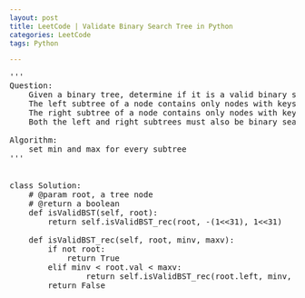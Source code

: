 ```yaml
---
layout: post
title: LeetCode | Validate Binary Search Tree in Python
categories: LeetCode
tags: Python

---
```

<!-- import js for mathjax -->
<script src="http://cdn.mathjax.org/mathjax/latest/MathJax.js?config=default"></script>
<script type="text/x-mathjax-config">
MathJax.Hub.Config({
tex2jax: {inlineMath: [['$','$'], ['\\(','\\)']]}
});
</script>


<pre>
'''
Question:
    Given a binary tree, determine if it is a valid binary search tree (BST). Assume a BST is defined as follows:
    The left subtree of a node contains only nodes with keys less than the node\'s key.
    The right subtree of a node contains only nodes with keys greater than the node\'s key.
    Both the left and right subtrees must also be binary search trees.

Algorithm:
    set min and max for every subtree
'''


class Solution:
    # @param root, a tree node
    # @return a boolean
    def isValidBST(self, root):
        return self.isValidBST_rec(root, -(1<<31), 1<<31)

    def isValidBST_rec(self, root, minv, maxv):
        if not root:
            return True
        elif minv < root.val < maxv:
                return self.isValidBST_rec(root.left, minv, root.val) and self.isValidBST_rec(root.right, root.val, maxv)
        return False
</pre>

